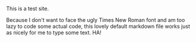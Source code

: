 This is a test site.

Because I don't want to face the ugly Times New Roman font and am too lazy to code some actual code, this lovely default markdown file works just as nicely for me to type some text. HA!
